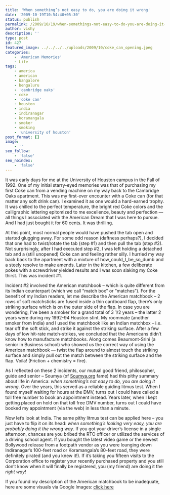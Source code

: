 ```yaml
---
title: 'When something’s not easy to do, you are doing it wrong'
date: '2009-10-19T10:54:40+05:30'
status: publish
permalink: /2009/10/19/when-somethings-not-easy-to-do-you-are-doing-it-wrong
author: vishy
description: ''
type: post
id: 427
featured_image: ../../../../uploads/2009/10/coke_can_opening.jpeg
categories: 
    - 'American Memories'
    - Life
tags:
    - america
    - american
    - bangalore
    - bengaluru
    - 'cambridge oaks'
    - coke
    - 'coke can'
    - houston
    - india
    - indiranagar
    - koramangala
    - smoker
    - smoking
    - 'university of houston'
post_format: []
image:
    - ''
seo_follow:
    - 'false'
seo_noindex:
    - 'false'
---
```


It was early days for me at the University of Houston campus in the Fall of 1992. One of my initial starry-eyed memories was that of purchasing my first Coke can from a vending machine on my way back to the Cambridge Oaks apartment. This was my first-ever encounter with a Coke can (for that matter any soft drink can). I examined it as one would a hard-earned trophy. It was chilled to the perfect temperature, the bright red Coke colors and the calligraphic lettering epitomized to me excellence, beauty and perfection — all things I associated with the American Dream that I was here to pursue. And I had just bought it for 60 cents. It was thrilling.

At this point, most normal people would have pushed the tab open and started glugging away. For some odd reason (daftness perhaps?), I decided that one had to twist/rotate the tab (step #1) and then pull the tab (step #2). Not surprisingly, after I had executed step #2, I was left holding a detached tab and a (still unopened) Coke can and feeling rather silly. I hurried my way back back to the apartment with a mixture of how\_could\_I\_be\_so\_dumb and a steely resolve to make amends. Later in the kitchen, a few deliberate pokes with a screwdriver yielded results and I was soon slaking my Coke thirst. This was incident #1.

Incident #2 involved the American matchbook – which is quite different from its Indian counterpart (which we call “match box” or “matches”). For the benefit of my Indian readers, let me describe the American matchbook – 2 rows of soft matchsticks are fused inside a thin cardboard flap, there’s only striking surface which is on the outer side of the flap. In case you are wondering, I’ve been a smoker for a grand total of 3 1/2 years – the latter 2 years were during my 1992-94 Houston stint. My roommate (another smoker from India) and I used the matchbook like an Indian matchbox – i.e. tear off the soft stick, and strike it against the striking surface. After a few days of low hit-rate match-strikes, we concluded that the Americans didn’t know how to manufacture matchbooks. Along comes Beaumont-Srini (a senior in Business school) who showed us the correct way of using the American matchbook — twist the flap around to almost touch the striking surface and simply pull out the match between the striking surface and the flap. Voila! (Friction + chemistry = fire).

As I reflected on these 2 incidents, our mutual good friend, philosopher, guide and senior – Soumya (of [Soumya.org](http://soumya.org) fame) had this pithy summary about life in America: *when something’s not easy to do, you are doing it wrong*. Over the years, this served as a reliable guiding litmus test. When I found myself waiting for hours at the DMV, turns out I could have called a toll free number to book an appointment instead. Years later, when I kept getting placed on hold on that toll free DMV number, turns out I could have booked my appointment (via the web) in less than a minute.

Now let’s look at India. The same pithy litmus test can be applied here – you just have to flip it on its head: *when something’s looking very easy, you are probably doing it the wrong way*. If you got your driver’s license in a single afternoon, chances are you bribed the RTO officer or utilized the services of a driving school agent. If you bought the latest video game or the newest Bollywood release from a footpath vendor as you were lounging down Indiranagar’s 100-feet road or Koramangala’s 80-feet road, they were definitely pirated (and you knew it!). If it’s taking you fifteen visits to the Corporation office to register your recently purchased property and you still don’t know when it will finally be registered, you (my friend) are doing it the *right way*!

If you found my description of the American matchbook to be inadequate, here are some visuals via Google Images: [click here](http://images.google.co.in/images?hl=en&source=hp&q=matchbook&btnG=Search+Images&gbv=2&aq=1&oq=matchboo)

